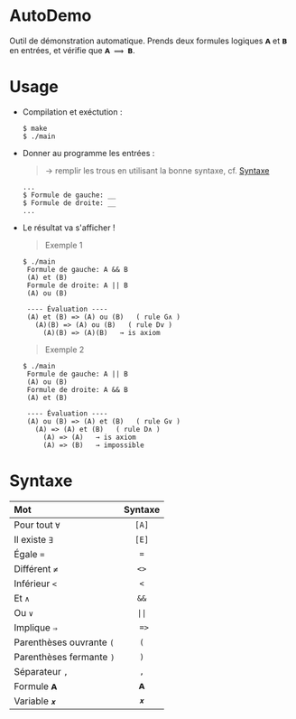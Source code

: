 # AutoDemo
 
Outil de démonstration automatique. Prends deux formules logiques `𝗔` et `𝗕` en entrées, et vérifie que `𝗔 ⟹ 𝗕`.
    
# Usage

+ Compilation et exéctution :
    ```
    $ make
    $ ./main
    ```
+ Donner au programme les entrées : 
  > → remplir les trous en utilisant la bonne syntaxe, cf. [Syntaxe](#Syntaxe)
    ```
    ...
    $ Formule de gauche: __
    $ Formule de droite: __
    ...
    ```
+ Le résultat va s'afficher !
    > Exemple 1
    ```
    $ ./main
     Formule de gauche: A && B
     (A) et (B)
     Formule de droite: A || B
     (A) ou (B)
    
     ---- Évaluation ----
     (A) et (B) => (A) ou (B)   ( rule G∧ )
       (A)(B) => (A) ou (B)   ( rule Dv )
         (A)(B) => (A)(B)   → is axiom
    ```
    > Exemple 2
    ```
    $ ./main
     Formule de gauche: A || B
     (A) ou (B)
     Formule de droite: A && B
     (A) et (B)

     ---- Évaluation ----
     (A) ou (B) => (A) et (B)   ( rule G∨ )
       (A) => (A) et (B)   ( rule D∧ )
         (A) => (A)   → is axiom
         (A) => (B)   → impossible
    ```
  
  
# Syntaxe

| Mot                      | Syntaxe |
| :----------------------- | :-----: |
| Pour tout `∀`            |  `[A]`  |
| Il existe `∃`            |  `[E]`  |
| Égale `=`                |   `=`   |
| Différent `≠`            |  `<>`   |
| Inférieur `<`            |   `<`   |
| Et `∧`                   |  `&&`   |
| Ou `∨`                   | `\|\|`  |
| Implique `⇒`             |  ` =>`  |
| Parenthèses ouvrante `(` |   `(`   |
| Parenthèses fermante `)` |   `)`   |
| Séparateur `,`           |   `,`   |
| Formule `𝗔`              |   `𝗔`   |
| Variable `𝒙`             |   `𝒙`   |